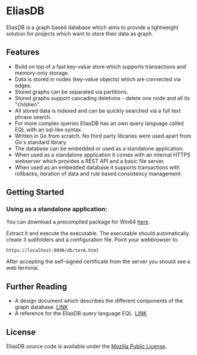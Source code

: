 EliasDB
=======

EliasDB is a graph based database which aims to provide a lightweight solution for projects which want to store their data as graph.

Features
--------

- Build on top of a fast key-value store which supports transactions and memory-only storage.
- Data is stored in nodes (key-value objects) which are connected via edges.
- Stored graphs can be separated via partitions.
- Stored graphs support cascading deletions - delete one node and all its "children".
- All stored data is indexed and can be quickly searched via a full text phrase search.
- For more complex queries EliasDB has an own query language called EQL with an sql-like syntax.
- Written in Go from scratch. No third party libraries were used apart from Go's standard library.
- The database can be embedded or used as a standalone application.
- When used as a standalone application it comes with an internal HTTPS webserver which
  provides a REST API and a basic file server.
- When used as an embedded database it supports transactions with rollbacks, iteration of data
  and rule based consistency management.


Getting Started
---------------

### Using as a standalone application:

You can download a precompiled package for Win64 [here](https://raw.githubusercontent.com/krotik/eliasdb/master/res/eliasdb_v0_8.zip).

Extract it and execute the executable. The executable should automatically create 3 subfolders and a configuration file. Point your webbrowser to:

```
https://localhost:9090/db/term.html
```

After accepting the self-signed certificate from the server you should see a web terminal.


Further Reading
---------------
- A design document which describes the different components of the graph database. [LINK](/doc/elias_db_design.txt)
- A reference for the EliasDB query language EQL. [LINK](/doc/eql.txt)

License
-------
EliasDB source code is available under the [Mozilla Public License](/LICENSE).
